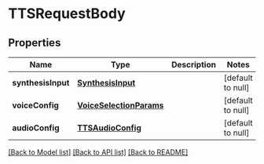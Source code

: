 # TTSRequestBody

## Properties
Name | Type | Description | Notes
------------ | ------------- | ------------- | -------------
**synthesisInput** | [**SynthesisInput**](SynthesisInput.md) |  | [default to null]
**voiceConfig** | [**VoiceSelectionParams**](VoiceSelectionParams.md) |  | [default to null]
**audioConfig** | [**TTSAudioConfig**](TTSAudioConfig.md) |  | [default to null]

[[Back to Model list]](../README.md#documentation-for-models) [[Back to API list]](../README.md#documentation-for-api-endpoints) [[Back to README]](../README.md)


